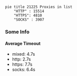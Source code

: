 
```mermaid
pie title 21225 Proxies in list
    "HTTP" : 15514
    "HTTPS": 4810
    "SOCKS" : 3907
```

### Some Info
#### Average Timeout

- mixed: 4.7s
- http: 2.7s
- https: 7.7s
- socks: 6.4s